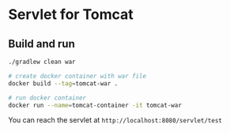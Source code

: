 # Servlet for Tomcat

## Build and run

```bash
./gradlew clean war

# create docker container with war file
docker build --tag=tomcat-war .

# run docker container
docker run --name=tomcat-container -it tomcat-war   
```

You can reach the servlet at `http://localhost:8080/servlet/test`
